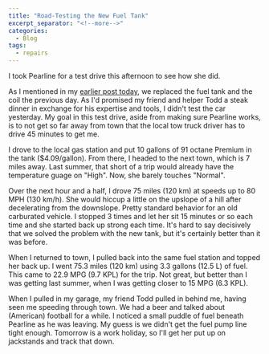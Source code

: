 ```yaml
---
title: "Road-Testing the New Fuel Tank"
excerpt_separator: "<!--more-->"
categories:
  - Blog
tags: 
  - repairs
---
```


I took Pearline for a test drive this afternoon to see how she did.

<!--more-->

As I mentioned in my [earlier post today](/blog/replacing-an-mgb-fuel-tank/), we replaced the fuel tank and the coil the previous day. As I'd promised my friend and helper Todd a steak dinner in exchange for his expertise and tools, I didn't test the car yesterday. My goal in this test drive, aside from making sure Pearline works, is to not get so far away from town that the local tow truck driver has to drive 45 minutes to get me. 

I drove to the local gas station and put 10 gallons of 91 octane Premium in the tank ($4.09/gallon). From there, I headed to the next town, which is 7 miles away. Last summer, that short of a trip would already have the temperature guage on "High". Now, she barely touches "Normal".

Over the next hour and a half, I drove 75 miles (120 km) at speeds up to 80 MPH (130 km/h). She would hiccup a little on the upslope of a hill after decelerating from the downslope. Pretty standard behavior for an old carburated vehicle. I stopped 3 times and let her sit 15 minutes or so each time and she started back up strong each time. It's hard to say decisively that we solved the problem with the new tank, but it's certainly better than it was before.

When I returned to town, I pulled back into the same fuel station and topped her back up. I went 75.3 miles (120 km) using 3.3 gallons (12.5 L) of fuel. This came to 22.9 MPG (9.7 KPL) for the trip. Not great, but better than I was getting last summer, when I was getting closer to 15 MPG (6.3 KPL).

When I pulled in my garage, my friend Todd pulled in behind me, having seen me speeding through town. We had a beer and talked about (American) football for a while. I noticed a small puddle of fuel beneath Pearline as he was leaving. My guess is we didn't get the fuel pump line tight enough. Tomorrow is a work holiday, so I'll get her put up on jackstands and track that down. 